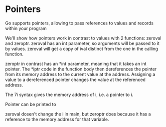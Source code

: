 # Pointers


Go supports pointers, allowing to pass references to values and records within your program

We'll show how pointers work in contrast to values with 2 functions: zeroval and zeroptr. zeroval has an int parameter, so arguments will be passed to it by values. zeroval will get a copy of ival distinct from the one in the calling function.

zeroptr in contrast has an *int parameter, meaning that it takes an int pointer. The *iptr code in the function body then dereferences the pointer from its memory address to the current value at the address. Assigning a value to a dereferenced pointer changes the value at the referenced address.

The 7i syntax gives the memory address of i, i.e. a pointer to i.

Pointer can be printed to

zeroval dosen't change the i in main, but zeroptr does because it has a reference to the memory address for that variable.





